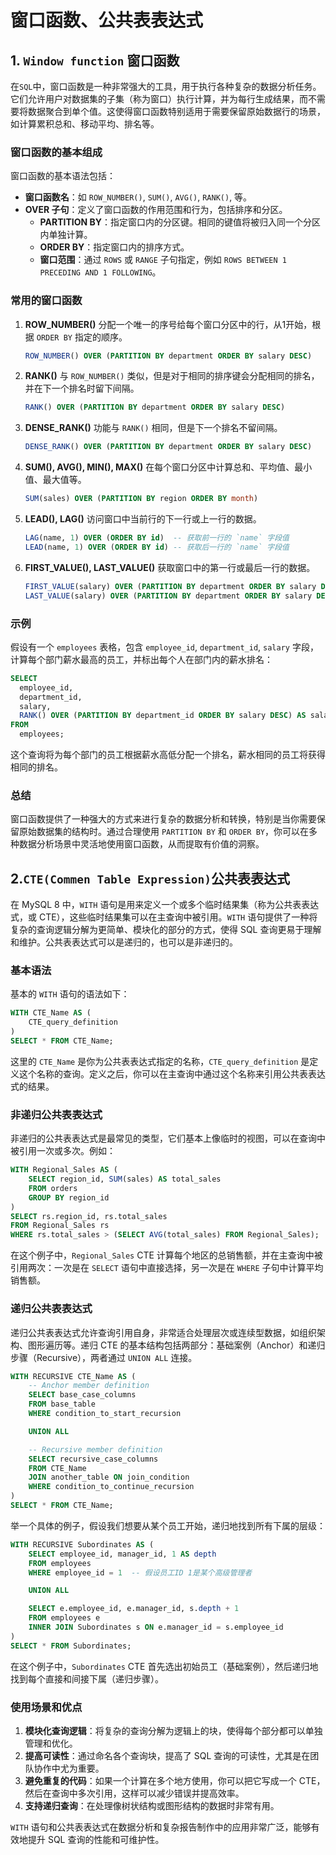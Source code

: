 # 窗口函数、公共表表达式

## 1. `Window function` 窗口函数

在`SQL`中，窗口函数是一种非常强大的工具，用于执行各种复杂的数据分析任务。它们允许用户对数据集的子集（称为窗口）执行计算，并为每行生成结果，而不需要将数据聚合到单个值。这使得窗口函数特别适用于需要保留原始数据行的场景，如计算累积总和、移动平均、排名等。

### 窗口函数的基本组成

窗口函数的基本语法包括：

- **窗口函数名**：如 `ROW_NUMBER()`, `SUM()`, `AVG()`, `RANK()`, 等。
- **OVER 子句**：定义了窗口函数的作用范围和行为，包括排序和分区。
  - **PARTITION BY**：指定窗口内的分区键。相同的键值将被归入同一个分区内单独计算。
  - **ORDER BY**：指定窗口内的排序方式。
  - **窗口范围**：通过 `ROWS` 或 `RANGE` 子句指定，例如 `ROWS BETWEEN 1 PRECEDING AND 1 FOLLOWING`。

### 常用的窗口函数

1. **ROW_NUMBER()**
   分配一个唯一的序号给每个窗口分区中的行，从1开始，根据 `ORDER BY` 指定的顺序。

   ```sql
   ROW_NUMBER() OVER (PARTITION BY department ORDER BY salary DESC)
   ```

2. **RANK()**
   与 `ROW_NUMBER()` 类似，但是对于相同的排序键会分配相同的排名，并在下一个排名时留下间隔。

   ```sql
   RANK() OVER (PARTITION BY department ORDER BY salary DESC)
   ```

3. **DENSE_RANK()**
   功能与 `RANK()` 相同，但是下一个排名不留间隔。

   ```sql
   DENSE_RANK() OVER (PARTITION BY department ORDER BY salary DESC)
   ```

4. **SUM(), AVG(), MIN(), MAX()**
   在每个窗口分区中计算总和、平均值、最小值、最大值等。

   ```sql
   SUM(sales) OVER (PARTITION BY region ORDER BY month)
   ```

5. **LEAD(), LAG()**
   访问窗口中当前行的下一行或上一行的数据。

   ```sql
   LAG(name, 1) OVER (ORDER BY id)  -- 获取前一行的 `name` 字段值
   LEAD(name, 1) OVER (ORDER BY id) -- 获取后一行的 `name` 字段值
   ```

6. **FIRST_VALUE(), LAST_VALUE()**
   获取窗口中的第一行或最后一行的数据。

   ```sql
   FIRST_VALUE(salary) OVER (PARTITION BY department ORDER BY salary DESC)
   LAST_VALUE(salary) OVER (PARTITION BY department ORDER BY salary DESC RANGE BETWEEN UNBOUNDED PRECEDING AND UNBOUNDED FOLLOWING)
   ```

### 示例

假设有一个 `employees` 表格，包含 `employee_id`, `department_id`, `salary` 字段，计算每个部门薪水最高的员工，并标出每个人在部门内的薪水排名：

```sql
SELECT 
  employee_id,
  department_id,
  salary,
  RANK() OVER (PARTITION BY department_id ORDER BY salary DESC) AS salary_rank
FROM 
  employees;
```

这个查询将为每个部门的员工根据薪水高低分配一个排名，薪水相同的员工将获得相同的排名。

### 总结

窗口函数提供了一种强大的方式来进行复杂的数据分析和转换，特别是当你需要保留原始数据集的结构时。通过合理使用 `PARTITION BY` 和 `ORDER BY`，你可以在多种数据分析场景中灵活地使用窗口函数，从而提取有价值的洞察。

## 2.`CTE(Commen Table Expression)`公共表表达式

在 MySQL 8 中，`WITH` 语句是用来定义一个或多个临时结果集（称为公共表表达式，或 CTE），这些临时结果集可以在主查询中被引用。`WITH` 语句提供了一种将复杂的查询逻辑分解为更简单、模块化的部分的方式，使得 SQL 查询更易于理解和维护。公共表表达式可以是递归的，也可以是非递归的。

### 基本语法

基本的 `WITH` 语句的语法如下：

```sql
WITH CTE_Name AS (
    CTE_query_definition
)
SELECT * FROM CTE_Name;
```

这里的 `CTE_Name` 是你为公共表表达式指定的名称，`CTE_query_definition` 是定义这个名称的查询。定义之后，你可以在主查询中通过这个名称来引用公共表表达式的结果。

### 非递归公共表表达式

非递归的公共表表达式是最常见的类型，它们基本上像临时的视图，可以在查询中被引用一次或多次。例如：

```sql
WITH Regional_Sales AS (
    SELECT region_id, SUM(sales) AS total_sales
    FROM orders
    GROUP BY region_id
)
SELECT rs.region_id, rs.total_sales
FROM Regional_Sales rs
WHERE rs.total_sales > (SELECT AVG(total_sales) FROM Regional_Sales);
```

在这个例子中，`Regional_Sales` CTE 计算每个地区的总销售额，并在主查询中被引用两次：一次是在 `SELECT` 语句中直接选择，另一次是在 `WHERE` 子句中计算平均销售额。

### 递归公共表表达式

递归公共表表达式允许查询引用自身，非常适合处理层次或连续型数据，如组织架构、图形遍历等。递归 CTE 的基本结构包括两部分：基础案例（Anchor）和递归步骤（Recursive），两者通过 `UNION ALL` 连接。

```sql
WITH RECURSIVE CTE_Name AS (
    -- Anchor member definition
    SELECT base_case_columns
    FROM base_table
    WHERE condition_to_start_recursion

    UNION ALL

    -- Recursive member definition
    SELECT recursive_case_columns
    FROM CTE_Name
    JOIN another_table ON join_condition
    WHERE condition_to_continue_recursion
)
SELECT * FROM CTE_Name;
```

举一个具体的例子，假设我们想要从某个员工开始，递归地找到所有下属的层级：

```sql
WITH RECURSIVE Subordinates AS (
    SELECT employee_id, manager_id, 1 AS depth
    FROM employees
    WHERE employee_id = 1  -- 假设员工ID 1是某个高级管理者

    UNION ALL

    SELECT e.employee_id, e.manager_id, s.depth + 1
    FROM employees e
    INNER JOIN Subordinates s ON e.manager_id = s.employee_id
)
SELECT * FROM Subordinates;
```

在这个例子中，`Subordinates` CTE 首先选出初始员工（基础案例），然后递归地找到每个直接和间接下属（递归步骤）。

### 使用场景和优点

1. **模块化查询逻辑**：将复杂的查询分解为逻辑上的块，使得每个部分都可以单独管理和优化。
2. **提高可读性**：通过命名各个查询块，提高了 SQL 查询的可读性，尤其是在团队协作中尤为重要。
3. **避免重复的代码**：如果一个计算在多个地方使用，你可以把它写成一个 CTE，然后在查询中多次引用，这样可以减少错误并提高效率。
4. **支持递归查询**：在处理像树状结构或图形结构的数据时非常有用。

`WITH` 语句和公共表表达式在数据分析和复杂报告制作中的应用非常广泛，能够有效地提升 SQL 查询的性能和可维护性。


